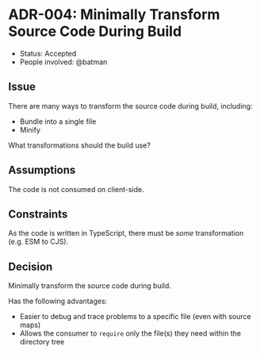 # ADR-004: Minimally Transform Source Code During Build

- Status: Accepted
- People involved: @batman

## Issue

There are many ways to transform the source code during build, including:

- Bundle into a single file
- Minify

What transformations should the build use?

## Assumptions

The code is not consumed on client-side.

## Constraints

As the code is written in TypeScript, there must be _some_ transformation (e.g. ESM to CJS).

## Decision

Minimally transform the source code during build.

Has the following advantages:

- Easier to debug and trace problems to a specific file (even with source maps)
- Allows the consumer to `require` only the file(s) they need within the directory tree
